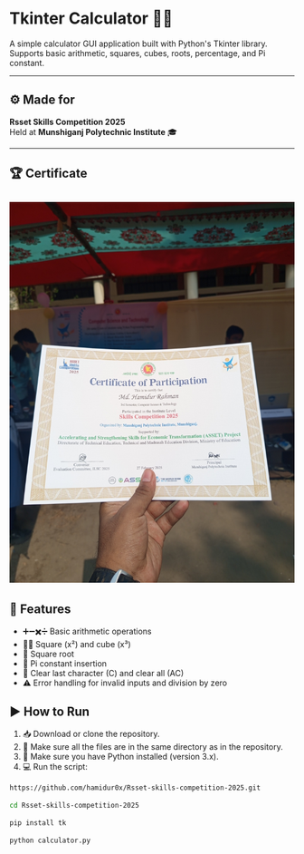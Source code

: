 # Tkinter Calculator 🧮✨

A simple calculator GUI application built with Python's Tkinter library.  
Supports basic arithmetic, squares, cubes, roots, percentage, and Pi constant.

---

## ⚙️ Made for

**Rsset Skills Competition 2025**  
Held at **Munshiganj Polytechnic Institute** 🎓

---
## 🏆 Certificate

![Certificate](1740652987620.jpg)
---
## 🚀 Features

- ➕➖✖️➗ Basic arithmetic operations  
- 🧑‍🔬 Square (x²) and cube (x³)  
- 🔺 Square root  
- 🥧 Pi constant insertion  
- 🧹 Clear last character (C) and clear all (AC)  
- ⚠️ Error handling for invalid inputs and division by zero  

## ▶️ How to Run

1. 📥 Download or clone the repository.
2. 📂 Make sure all the files are in the same directory as in the repository.
3. 🐍 Make sure you have Python installed (version 3.x).  
4. 💻 Run the script:
```bash
https://github.com/hamidur0x/Rsset-skills-competition-2025.git
```
```bash
cd Rsset-skills-competition-2025
```
```bash
pip install tk
```
```bash
python calculator.py
```



